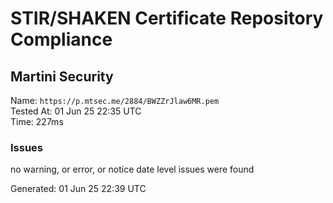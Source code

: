 # STIR/SHAKEN Certificate Repository Compliance

## Martini Security

Name: `https://p.mtsec.me/2884/BWZZrJlaw6MR.pem`\
Tested At: 01 Jun 25 22:35 UTC\
Time: 227ms

### Issues

no warning, or error, or notice date level issues were found

Generated: 01 Jun 25 22:39 UTC